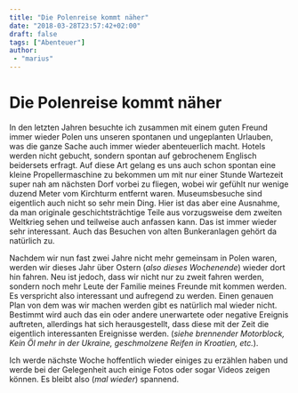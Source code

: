 ```yaml
---
title: "Die Polenreise kommt näher"
date: "2018-03-28T23:57:42+02:00"
draft: false
tags: ["Abenteuer"]
author:
 - "marius"
---
```


# Die Polenreise kommt näher

In den letzten Jahren besuchte ich zusammen mit einem guten Freund immer wieder Polen uns unseren spontanen und ungeplanten Urlauben, was die ganze Sache auch immer wieder abenteuerlich macht. Hotels werden nicht gebucht, sondern spontan auf gebrochenem Englisch beidersets erfragt. Auf diese Art gelang es uns auch schon spontan eine kleine Propellermaschine zu bekommen um mit nur einer Stunde Wartezeit super nah am nächsten Dorf vorbei zu fliegen, wobei wir gefühlt nur wenige duzend Meter vom Kirchturm entfernt waren. Museumsbesuche sind eigentlich auch nicht so sehr mein Ding. Hier ist das aber eine Ausnahme, da man originale geschichtsträchtige Teile aus vorzugsweise dem zweiten Weltkrieg sehen und teilweise auch anfassen kann. Das ist immer wieder sehr interessant. Auch das Besuchen von alten Bunkeranlagen gehört da natürlich zu.

Nachdem wir nun fast zwei Jahre nicht mehr gemeinsam in Polen waren, werden wir dieses Jahr über Ostern (_also dieses Wochenende_) wieder dort hin fahren. Neu ist jedoch, dass wir nicht nur zu zweit fahren werden, sondern noch mehr Leute der Familie meines Freunde mit kommen werden. Es verspricht also interessant und aufregend zu werden. Einen genauen Plan von dem was wir machen werden gibt es natürlich mal wieder nicht. Bestimmt wird auch das ein oder andere unerwartete oder negative Ereignis auftreten, allerdings hat sich herausgestellt, dass diese mit der Zeit die eigentlich interessanten Ereignisse werden. (_siehe brennender Motorblock, Kein Öl mehr in der Ukraine, geschmolzene Reifen in Kroatien, etc._).

Ich werde nächste Woche hoffentlich wieder einiges zu erzählen haben und werde bei der Gelegenheit auch einige Fotos oder sogar Videos zeigen können. Es bleibt also (_mal wieder_) spannend.

